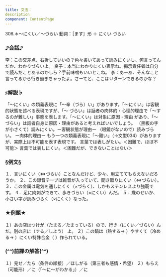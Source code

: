 ```yaml
---
title: 文法：
description
component: ContentPage
---
```



306.＊～にくい／～づらい
動詞：［ます］形 ＋ にくい
づらい
### ♪会話♪
李：この交差点、右折していいの？色々書いてあって読みにくいし、何言ってんだか、わかりづらいよ。 良子：本当にわかりにくい表示ね。掲示責任者は自分で読んだことあるのかしら？手前味噌もいいとこね。
李：あーあ、そんなこと言ってるから行き過ぎちゃったよ。さーてと、ここはＵターンできるのかな？
### ♯解説♭
「～にくい」の類義表現に「～辛（づら）い」があります。「～にくい」は客観的状態を述べる表現ですが、「～ づらい」は話者の肉体的・心理的理由で「～するのが難しい」事態を表します。「～にくい」は対象に原因・理由 があり、「～づらい」は話者自身に原因・理由があると考えればいいでしょう。
（黒板の字が小さくて）読みにくい。ー客観状態が理由ー
（眼鏡がないので）読みづらい。 ー肉体的理由ー もう一つの類義表現に「～難い」（→文型034）がありますが、実際上は不可能を表す表現です。
言葉では表しがたい。＜困難で、ほぼ不可能＞ 言葉では表しにくい。＜困難だが、できないことはない＞
### §例文§
１．言いにくい（⇔づらい）ことなんだけど、少々、用立ててもらえないだろうか。
２．この録音テープは雑音が入っていて、聞き取りにくい（⇔づらい）。 ３．この金属は電気を通しにくく（×づらく）、しかもステンレスより強靭です。
４．足に肉刺ができて、歩きづらい（×にくい）んだ。
５．歳のせいか、小さい字が読みづらく（×にくく）なった。
### ★例題★
１）あの店はつけが（たまる／たまっている）ので、行き（にくい／づらい）んだ。別の店に（する／しよう）
よ。
２）この鍋は（熱する→ ）やすくて（冷める→ ）にくい特殊合金（ ）作られている。
### (^^)前課の解答(^^)
１）見せ／たら（条件の順接）／ほしがる（第三者も感情・希望）
２）もらえ（可能形）／に（「～に～がわかる」）／に
